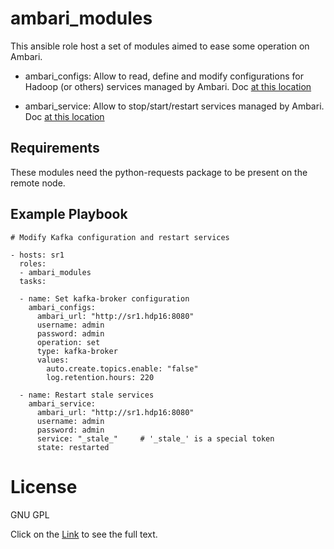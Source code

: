 # ambari_modules

This ansible role host a set of modules aimed to ease some operation on Ambari.

* ambari\_configs: Allow to read, define and modify configurations for Hadoop (or others) services managed by Ambari. Doc [at this location](docs/ambari_configs.txt)

* ambari\_service:  Allow to stop/start/restart services managed by Ambari. Doc [at this location](docs/ambari_service.txt)

## Requirements

These modules need the python-requests package to be present on the remote node.

## Example Playbook

    # Modify Kafka configuration and restart services 

    - hosts: sr1
      roles:
      - ambari_modules
      tasks:
  
      - name: Set kafka-broker configuration
        ambari_configs:
          ambari_url: "http://sr1.hdp16:8080"
          username: admin
          password: admin
          operation: set
          type: kafka-broker
          values:
            auto.create.topics.enable: "false"
            log.retention.hours: 220
            
      - name: Restart stale services
        ambari_service:
          ambari_url: "http://sr1.hdp16:8080"
          username: admin
          password: admin
          service: "_stale_"     # '_stale_' is a special token
          state: restarted
          
# License

GNU GPL

Click on the [Link](COPYING) to see the full text.

